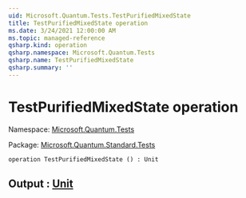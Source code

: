 ```yaml
---
uid: Microsoft.Quantum.Tests.TestPurifiedMixedState
title: TestPurifiedMixedState operation
ms.date: 3/24/2021 12:00:00 AM
ms.topic: managed-reference
qsharp.kind: operation
qsharp.namespace: Microsoft.Quantum.Tests
qsharp.name: TestPurifiedMixedState
qsharp.summary: ''
---
```


# TestPurifiedMixedState operation

Namespace: [Microsoft.Quantum.Tests](xref:Microsoft.Quantum.Tests)

Package: [Microsoft.Quantum.Standard.Tests](https://nuget.org/packages/Microsoft.Quantum.Standard.Tests)




```qsharp
operation TestPurifiedMixedState () : Unit
```


## Output : [Unit](xref:microsoft.quantum.lang-ref.unit)

